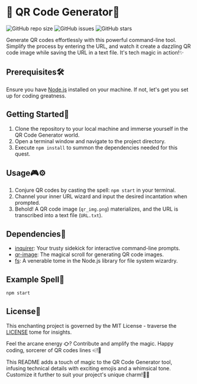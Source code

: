 # 🚀 QR Code Generator🤖
![GitHub repo size](https://img.shields.io/github/repo-size/YawBoah/QR-Code-Project)
![GitHub issues](https://img.shields.io/github/issues/YawBoah/QR-Code-Project)
![GitHub stars](https://img.shields.io/github/stars/YawBoah/QR-Code-Project)

Generate QR codes effortlessly with this powerful command-line tool. Simplify the process by entering the URL, and watch it create a dazzling QR code image while saving the URL in a text file. It's tech magic in action!✨

## Prerequisites🛠️
Ensure you have [Node.js](https://nodejs.org/)  installed on your machine. If not, let's get you set up for coding greatness.

## Getting Started🚀
1. Clone the repository to your local machine and immerse yourself in the QR Code Generator world.
2. Open a terminal window and navigate to the project directory.
3. Execute `npm install` to summon the dependencies needed for this quest.

## Usage🎮⚙ 
1. Conjure QR codes by casting the spell: `npm start` in your terminal.
2. Channel your inner URL wizard and input the desired incantation when prompted.
3. Behold! A QR code image (`qr_img.png`) materializes, and the URL is transcribed into a text file (`URL.txt`).

## Dependencies🧩
- [inquirer](https://www.npmjs.com/package/inquirer): Your trusty sidekick for interactive command-line prompts.
- [qr-image](https://www.npmjs.com/package/qr-image): The magical scroll for generating QR code images.
- [fs](https://nodejs.org/api/fs.html): A venerable tome in the Node.js library for file system wizardry.

## Example Spell🔮
```bash
npm start
```

## License📜
This enchanting project is governed by the MIT License - traverse the [LICENSE](LICENSE) tome for insights.

Feel the arcane energy ⛮?  Contribute and amplify the magic. Happy coding, sorcerer of QR codes lines ⚟!🌟

This README adds a touch of magic to the QR Code Generator tool, infusing technical details with exciting emojis and a whimsical tone. Customize it further to suit your project's unique charm!🌈✨

